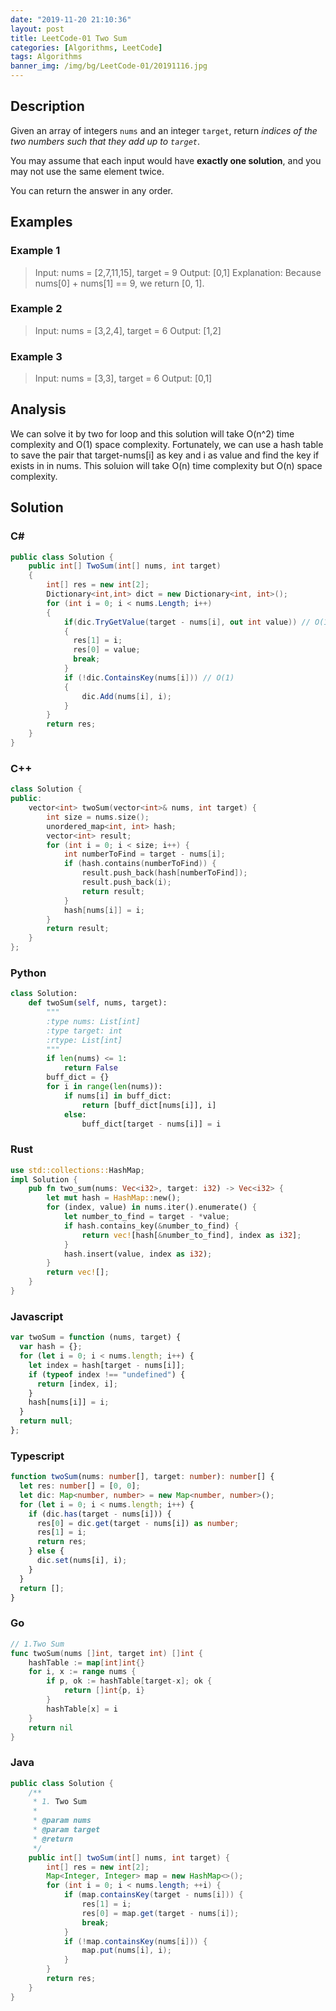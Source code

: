 ```yaml
---
date: "2019-11-20 21:10:36"
layout: post
title: LeetCode-01 Two Sum
categories: [Algorithms, LeetCode]
tags: Algorithms
banner_img: /img/bg/LeetCode-01/20191116.jpg
---
```


## Description

Given an array of integers `nums` and an integer `target`, return *indices of the two numbers such that they add up to `target`*.  

You may assume that each input would have **exactly one solution**, and you may not use the same element twice.  

You can return the answer in any order.  


## Examples

### Example 1

> Input: nums = [2,7,11,15], target = 9
> Output: [0,1]
> Explanation: Because nums[0] + nums[1] == 9, we return [0, 1].

### Example 2

> Input: nums = [3,2,4], target = 6
> Output: [1,2]

### Example 3

> Input: nums = [3,3], target = 6
> Output: [0,1]

## Analysis

We can solve it by two for loop and this solution will take O(n^2) time complexity and O(1) space complexity. Fortunately, we can use a hash table to save the pair that target-nums[i] as key and i as value and find the key if exists in in nums. This soluion will take O(n) time complexity but O(n) space complexity.

## Solution

### C#

```csharp
public class Solution {
    public int[] TwoSum(int[] nums, int target)
    {
        int[] res = new int[2];
        Dictionary<int,int> dict = new Dictionary<int, int>();
        for (int i = 0; i < nums.Length; i++)
        {
            if(dic.TryGetValue(target - nums[i], out int value)) // O(1)
            {
              res[1] = i;
              res[0] = value;
              break;
            }
            if (!dic.ContainsKey(nums[i])) // O(1)
            {
                dic.Add(nums[i], i);
            }
        }
        return res;
    }
}
```

### C++

```cpp
class Solution {
public:
    vector<int> twoSum(vector<int>& nums, int target) {
        int size = nums.size();
        unordered_map<int, int> hash;
        vector<int> result;
        for (int i = 0; i < size; i++) {
            int numberToFind = target - nums[i];
            if (hash.contains(numberToFind)) {
                result.push_back(hash[numberToFind]);
                result.push_back(i);
                return result;
            }
            hash[nums[i]] = i;
        }
        return result;
    }
};
```

### Python

```python
class Solution:
    def twoSum(self, nums, target):
        """
        :type nums: List[int]
        :type target: int
        :rtype: List[int]
        """
        if len(nums) <= 1:
            return False
        buff_dict = {}
        for i in range(len(nums)):
            if nums[i] in buff_dict:
                return [buff_dict[nums[i]], i]
            else:
                buff_dict[target - nums[i]] = i
```

### Rust

```rust
use std::collections::HashMap;
impl Solution {
    pub fn two_sum(nums: Vec<i32>, target: i32) -> Vec<i32> {
        let mut hash = HashMap::new();
        for (index, value) in nums.iter().enumerate() {
            let number_to_find = target - *value;
            if hash.contains_key(&number_to_find) {
                return vec![hash[&number_to_find], index as i32];
            }
            hash.insert(value, index as i32);
        }
        return vec![];
    }
}
```

### Javascript

```javascript
var twoSum = function (nums, target) {
  var hash = {};
  for (let i = 0; i < nums.length; i++) {
    let index = hash[target - nums[i]];
    if (typeof index !== "undefined") {
      return [index, i];
    }
    hash[nums[i]] = i;
  }
  return null;
};
```

### Typescript

```typescript
function twoSum(nums: number[], target: number): number[] {
  let res: number[] = [0, 0];
  let dic: Map<number, number> = new Map<number, number>();
  for (let i = 0; i < nums.length; i++) {
    if (dic.has(target - nums[i])) {
      res[0] = dic.get(target - nums[i]) as number;
      res[1] = i;
      return res;
    } else {
      dic.set(nums[i], i);
    }
  }
  return [];
}
```

### Go

```go
// 1.Two Sum
func twoSum(nums []int, target int) []int {
	hashTable := map[int]int{}
	for i, x := range nums {
		if p, ok := hashTable[target-x]; ok {
			return []int{p, i}
		}
		hashTable[x] = i
	}
	return nil
}
```

### Java

```java
public class Solution {
    /**
     * 1. Two Sum
     *
     * @param nums
     * @param target
     * @return
     */
    public int[] twoSum(int[] nums, int target) {
        int[] res = new int[2];
        Map<Integer, Integer> map = new HashMap<>();
        for (int i = 0; i < nums.length; ++i) {
            if (map.containsKey(target - nums[i])) {
                res[1] = i;
                res[0] = map.get(target - nums[i]);
                break;
            }
            if (!map.containsKey(nums[i])) {
                map.put(nums[i], i);
            }
        }
        return res;
    }
}
```